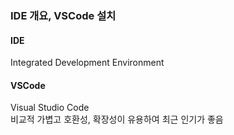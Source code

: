 ### IDE 개요, VSCode 설치
#### IDE
Integrated Development Environment  
#### VSCode
Visual Studio Code  
비교적 가볍고 호환성, 확장성이 유용하여 최근 인기가 좋음